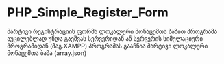 # PHP_Simple_Register_Form
მარტივი რეგისტრაციის ფორმა ლოკალური მონაცემთა ბაზით
პროგრამა აუცილებლად უნდა გაეშვას სერვერიდან ან სერვერის სიმულაციური პროგრამიდან (მაგ.XAMPP)
პროგრამას გააჩნია მარტივი ლოკალური მონაცემთა ბაზა (array.json)
